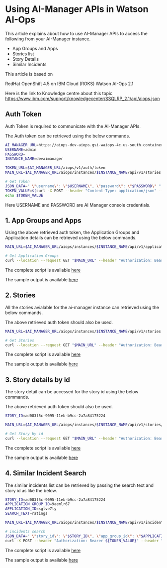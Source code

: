 # Using AI-Manager APIs in Watson AI-Ops

This article explains about how to use AI-Manager APIs to access the following from your AI-Manager instance.

- App Groups and Apps
- Stories list
- Story Details
- Similar Incidents

This article is based on

RedHat OpenShift 4.5 on IBM Cloud (ROKS)
Watson AI-Ops 2.1


Here is the link to Knowledge centre about this topic https://www.ibm.com/support/knowledgecenter/SSQLRP_2.1/api/aiops.json


## Auth Token

Auth Token is required to communicate with the AI-Manager APIs. 

The Auth token can be retrieved using the below commands.

```bash
AI_MANAGER_URL=https://aiops-dev-aiops.gsi-waiops-4c.us-south.containers.appdomain.cloud
USERNAME=admin
PASSWORD=
INSTANCE_NAME=devaimanager

TOKEN_URL=$AI_MANAGER_URL/aiops/v1/auth/token
MAIN_URL=$AI_MANAGER_URL/aiops/instances/$INSTANCE_NAME/api/v1/stories

# Get Token
JSON_DATA=" \"username\": \"$USERNAME\", \"password\": \"$PASSWORD\" "
TOKEN_VALUE=$(curl -X POST --header "Content-Type: application/json" --header "Accept: application/json" -d "{$JSON_DATA}" "$TOKEN_URL" | jq -r ".token" )
echo $TOKEN_VALUE
```

Here USERNAME and PASSWORD are AI Manager console credentials.

## 1. App Groups and Apps

Using the above retrieved auth token, the Application Groups and Application details can be retrieved using the below commands.

```bash
MAIN_URL=$AI_MANAGER_URL/aiops/instances/$INSTANCE_NAME/api/v1/application_groups

# Get Application Groups
curl --location --request GET "$MAIN_URL" --header "Authorization: Bearer $TOKEN_VALUE"
```

The complete script is available [here](https://github.com/GandhiCloudLab/ibm-ai-ops-blog/tree/master/350-ai-manager-api/scripts/01-app-groups.sh) 

The sample output is available [here](https://github.com/GandhiCloudLab/ibm-ai-ops-blog/tree/master/350-ai-manager-api/scripts/output/01-appgroups.json)


## 2. Stories

All the stories avialable for the ai-manager instance can retrieved using the below commands. 

The above retrieved auth token should also be used.

```bash
MAIN_URL=$AI_MANAGER_URL/aiops/instances/$INSTANCE_NAME/api/v1/stories

# Get Stories
curl --location --request GET "$MAIN_URL" --header "Authorization: Bearer $TOKEN_VALUE"
```

The complete script is available [here](https://github.com/GandhiCloudLab/ibm-ai-ops-blog/tree/master/350-ai-manager-api/scripts/02-stories.sh) 

The sample output is available [here](https://github.com/GandhiCloudLab/ibm-ai-ops-blog/tree/master/350-ai-manager-api/scripts/output/02-stories.json) 

## 3. Story details by id

The story detail can be accessed for the story id using the below commands. 

The above retrieved auth token should also be used.


```bash
STORY_ID=ad083f5c-9095-11eb-b9cc-2a7a84175224

MAIN_URL=$AI_MANAGER_URL/aiops/instances/$INSTANCE_NAME/api/v1/stories/$STORY_ID

# Get Story by id
curl --location --request GET "$MAIN_URL" --header "Authorization: Bearer $TOKEN_VALUE"
```

The complete script is available [here](https://github.com/GandhiCloudLab/ibm-ai-ops-blog/tree/master/350-ai-manager-api/scripts/03-story-by-id.sh) 

The sample output is available [here](https://github.com/GandhiCloudLab/ibm-ai-ops-blog/tree/master/350-ai-manager-api/scripts/output/03-story-by-id.json)


## 4. Similar Incident Search

The similar incidents list can be retrieved by passing the search text and story id as like the below. 

```bash
STORY_ID=ad083f5c-9095-11eb-b9cc-2a7a84175224
APPLICATION_GROUP_ID=9aemlr67
APPLICATION_ID=sglve7ly
SEARCH_TEXT=ratings

MAIN_URL=$AI_MANAGER_URL/aiops/instances/$INSTANCE_NAME/api/v1/incidents/search

# incidents search
JSON_DATA=" \"story_id\": \"$STORY_ID\", \"app_group_id\": \"$APPLICATION_GROUP_ID\", \"app_id\": \"$APPLICATION_ID\", \"search_text\": \"$SEARCH_TEXT\" "
curl -X POST --header "Authorization: Bearer ${TOKEN_VALUE}" --header "Content-Type: application/json" --header "Accept: application/json" -d "{$JSON_DATA}" "$MAIN_URL"
```

The complete script is available [here](https://github.com/GandhiCloudLab/ibm-ai-ops-blog/tree/master/350-ai-manager-api/scripts/04-incidents-search.sh) 

The sample output is available [here](https://github.com/GandhiCloudLab/ibm-ai-ops-blog/tree/master/350-ai-manager-api/scripts/output/04-similar-incidents.json)